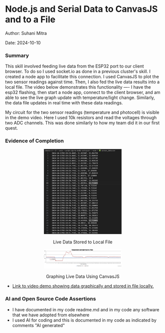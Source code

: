 #  Node.js and Serial Data to CanvasJS and to a File

Author: Suhani Mitra

Date: 2024-10-10

### Summary

This skill involved feeding live data from the ESP32 port to our client browser. To do so I used socket.io as done in a previous cluster's skill. I created a node app to facilitate this connection. I used CanvasJS to plot the two sensor readings against time. Then, I also fed the live data results into a local file. The video below demonstrates this functionality —- I have the esp32 flashing, then start a node app, connect to the client browser, and am able to see the live graph update with temperature/light change. Similarly, the data file updates in real time with these data readings.

My circuit for the two sensor readings (temperature and photocell) is visible in the demo video. Here I used 10k resistors and read the voltages through two ADC channels. This was done similarly to how my team did it in our first quest. 

### Evidence of Completion

<p align="center">
<img src="./images/data_file.png" width="50%">
</p>
<p align="center">
Live Data Stored to Local File 
</p>


<p align="center">
<img src="./images/graph.png" width="50%">
</p>
<p align="center">
Graphing Live Data Using CanvasJS
</p>

- [Link to video demo showing data graphically and stored in file locally.](https://drive.google.com/file/d/1E9coGtXFssr9rZeLYNdCKTdZsh0_YjoU/view?usp=drive_link)

### AI and Open Source Code Assertions

- I have documented in my code readme.md and in my code any
software that we have adopted from elsewhere
- I used AI for coding and this is documented in my code as
indicated by comments "AI generated" 



